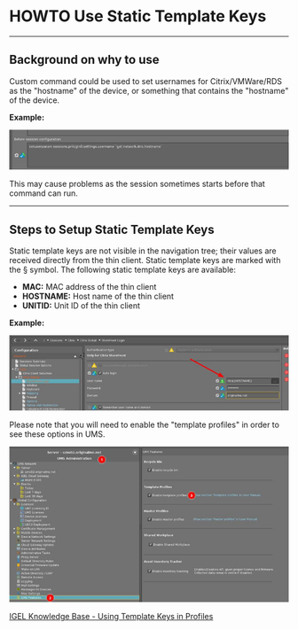 # HOWTO Use Static Template Keys

-----

## Background on why to use

Custom command could be used to set usernames for Citrix/VMWare/RDS as the "hostname" of the device, or something that contains the "hostname" of the device.

**Example:**

![image01](Images/HOWTO-Use-IGEL-Static-Template-Keys-01.jpeg)

This may cause problems as the session sometimes starts before that command can run.

-----

## Steps to Setup Static Template Keys

Static template keys are not visible in the navigation tree; their values are received directly from the thin client. Static template keys are marked with the § symbol. The following static template keys are available:

- **MAC:** MAC address of the thin client
- **HOSTNAME:** Host name of the thin client
- **UNITID:** Unit ID of the thin client

**Example:**

![image02](Images/HOWTO-Use-IGEL-Static-Template-Keys-02.jpeg)

Please note that you will need to enable the "template profiles" in order to see these options in UMS.

![image03](Images/HOWTO-Use-IGEL-Static-Template-Keys-03.jpeg)

[IGEL Knowledge Base - Using Template Keys in Profiles](https://kb.igel.com/endpointmgmt-6.09/en/using-template-keys-in-profiles-54067498.html)
